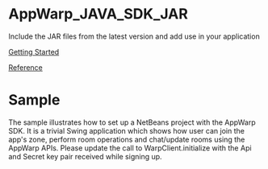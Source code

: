 AppWarp_JAVA_SDK_JAR
====================

Include the JAR files from the latest version and add use in your application

[Getting Started](https://github.com/shephertz/AppWarp_JAVA_SDK_JAR/wiki/Getting-Started)

[Reference](https://github.com/shephertz/AppWarp_JAVA_SDK_JAR/wiki/Reference)

Sample
========
The sample illustrates how to set up a NetBeans project with the AppWarp SDK. It is a trivial Swing application which shows how user can join the app's zone, perform room operations
and chat/update rooms using the AppWarp APIs.
Please update the call to WarpClient.initialize with the Api and Secret key pair received while signing up.
